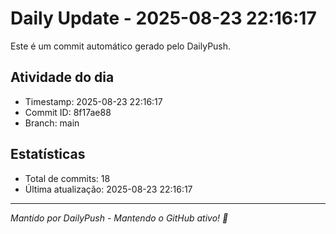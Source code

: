# Daily Update - 2025-08-23 22:16:17

Este é um commit automático gerado pelo DailyPush.

## Atividade do dia
- Timestamp: 2025-08-23 22:16:17
- Commit ID: 8f17ae88
- Branch: main

## Estatísticas
- Total de commits: 18
- Última atualização: 2025-08-23 22:16:17

---
*Mantido por DailyPush - Mantendo o GitHub ativo! 🚀*
